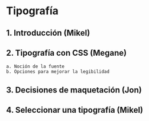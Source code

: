 
# Tipografía

## 1. Introducción (Mikel)

## 2. Tipografía con CSS (Megane)
	a. Noción de la fuente
	b. Opciones para mejorar la legibilidad

## 3. Decisiones de maquetación (Jon)

## 4. Seleccionar una tipografía (Mikel)
